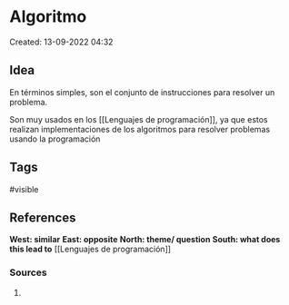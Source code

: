 # Algoritmo

Created: 13-09-2022 04:32

## <span class="pink"> **Idea** </span>
En términos simples, son el conjunto de instrucciones para resolver un problema.

Son muy usados en los [[Lenguajes de programación]], ya que estos realizan implementaciones de los algoritmos para resolver problemas usando la programación

## <span class="orange"> **Tags**</span>
<span class="tag"> #visible</span> 

## <span class="green"> **References**</span>
<span class="blue"> **West: similar** </span>
<span class="blue"> **East: opposite** </span>
<span class="blue"> **North: theme/ question** </span>
<span class="blue"> **South: what does this lead to** </span>
[[Lenguajes de programación]]

### <span class="purple"> **Sources**</span>
1. 